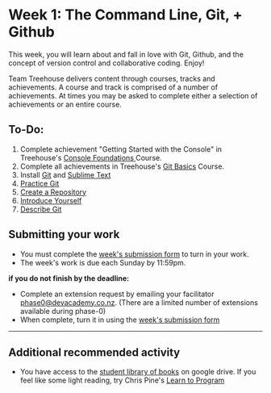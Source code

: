 # Week 1: The Command Line, Git, + Github

This week, you will learn about and fall in love with Git, Github, and the concept of version control and collaborative coding. Enjoy!

Team Treehouse delivers content through courses, tracks and achievements. A course and track is comprised of a number of achievements. At times you may be asked to complete either a selection of achievements or an entire course. 

## To-Do:

1. Complete achievement "Getting Started with the Console" in Treehouse's [Console Foundations ](http://teamtreehouse.com/library/console-foundations) Course. 
2. Complete all achievements in Treehouse's [Git Basics](http://teamtreehouse.com/library/git-basics) Course.
3. Install [Git](http://git-scm.com/book/en/v2/Getting-Started-Installing-Git) and [Sublime Text](http://www.sublimetext.com/)
4. [Practice Git](./git_practice) 
5. [Create a Repository](./create_a_repository) 
6. [Introduce Yourself](./introduce_yourself)
7. [Describe Git](my_reflection.md)

## Submitting your work
- You must complete the [week's submission form](http://goo.gl/forms/E9llM4sYbU) to turn in your work.
- The week's work is due each Sunday by 11:59pm.  
  
**if you do not finish by the deadline:**  
  
- Complete an extension request by emailing your facilitator <phase0@devacademy.co.nz>. (There are a limited number of extensions available during phase-0)
- When complete, turn it in using the [week's submission form](http://goo.gl/forms/E9llM4sYbU)

--------------------------  

## Additional recommended activity 
- You have access to the [student library of books](https://drive.google.com/open?id=0B5aB0OHeInzgeWZoQm9VaWJQeWc&authuser=0) on google drive. If you feel like some light reading, try Chris Pine's [Learn to Program](https://drive.google.com/open?id=0B5aB0OHeInzgOWE3dF9tMzByVVk&authuser=0)  
